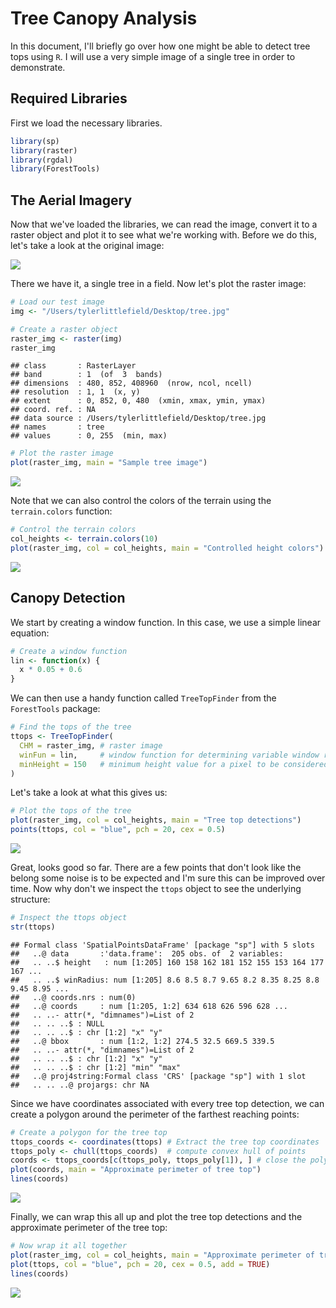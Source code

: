 Tree Canopy Analysis
================

In this document, I'll briefly go over how one might be able to detect tree tops using `R`. I will use a very simple image of a single tree in order to demonstrate.

Required Libraries
------------------

First we load the necessary libraries.

``` r
library(sp)
library(raster)
library(rgdal)
library(ForestTools)
```

The Aerial Imagery
------------------

Now that we've loaded the libraries, we can read the image, convert it to a raster object and plot it to see what we're working with. Before we do this, let's take a look at the original image:

![](https://raw.githubusercontent.com/tyluRp/tylurp/master/canopy_analysis/canopy_analysis_files/figure-markdown_github/tree.jpg)

There we have it, a single tree in a field. Now let's plot the raster image:

``` r
# Load our test image
img <- "/Users/tylerlittlefield/Desktop/tree.jpg"

# Create a raster object
raster_img <- raster(img)
raster_img
```

    ## class       : RasterLayer 
    ## band        : 1  (of  3  bands)
    ## dimensions  : 480, 852, 408960  (nrow, ncol, ncell)
    ## resolution  : 1, 1  (x, y)
    ## extent      : 0, 852, 0, 480  (xmin, xmax, ymin, ymax)
    ## coord. ref. : NA 
    ## data source : /Users/tylerlittlefield/Desktop/tree.jpg 
    ## names       : tree 
    ## values      : 0, 255  (min, max)

``` r
# Plot the raster image
plot(raster_img, main = "Sample tree image") 
```

![](canopy_analysis_files/figure-markdown_github/unnamed-chunk-2-1.png)

Note that we can also control the colors of the terrain using the `terrain.colors` function:

``` r
# Control the terrain colors
col_heights <- terrain.colors(10)
plot(raster_img, col = col_heights, main = "Controlled height colors")
```

![](canopy_analysis_files/figure-markdown_github/unnamed-chunk-3-1.png)

Canopy Detection
----------------

We start by creating a window function. In this case, we use a simple linear equation:

``` r
# Create a window function
lin <- function(x) {
  x * 0.05 + 0.6
}
```

We can then use a handy function called `TreeTopFinder` from the `ForestTools` package:

``` r
# Find the tops of the tree
ttops <- TreeTopFinder(
  CHM = raster_img, # raster image
  winFun = lin,     # window function for determining variable window radius
  minHeight = 150   # minimum height value for a pixel to be considered
)
```

Let's take a look at what this gives us:

``` r
# Plot the tops of the tree
plot(raster_img, col = col_heights, main = "Tree top detections")
points(ttops, col = "blue", pch = 20, cex = 0.5)
```

![](canopy_analysis_files/figure-markdown_github/unnamed-chunk-6-1.png)

Great, looks good so far. There are a few points that don't look like the belong some noise is to be expected and I'm sure this can be improved over time. Now why don't we inspect the `ttops` object to see the underlying structure:

``` r
# Inspect the ttops object
str(ttops)
```

    ## Formal class 'SpatialPointsDataFrame' [package "sp"] with 5 slots
    ##   ..@ data       :'data.frame':  205 obs. of  2 variables:
    ##   .. ..$ height   : num [1:205] 160 158 162 181 152 155 153 164 177 167 ...
    ##   .. ..$ winRadius: num [1:205] 8.6 8.5 8.7 9.65 8.2 8.35 8.25 8.8 9.45 8.95 ...
    ##   ..@ coords.nrs : num(0) 
    ##   ..@ coords     : num [1:205, 1:2] 634 618 626 596 628 ...
    ##   .. ..- attr(*, "dimnames")=List of 2
    ##   .. .. ..$ : NULL
    ##   .. .. ..$ : chr [1:2] "x" "y"
    ##   ..@ bbox       : num [1:2, 1:2] 274.5 32.5 669.5 339.5
    ##   .. ..- attr(*, "dimnames")=List of 2
    ##   .. .. ..$ : chr [1:2] "x" "y"
    ##   .. .. ..$ : chr [1:2] "min" "max"
    ##   ..@ proj4string:Formal class 'CRS' [package "sp"] with 1 slot
    ##   .. .. ..@ projargs: chr NA

Since we have coordinates associated with every tree top detection, we can create a polygon around the perimeter of the farthest reaching points:

``` r
# Create a polygon for the tree top
ttops_coords <- coordinates(ttops) # Extract the tree top coordinates
ttops_poly <- chull(ttops_coords)  # compute convex hull of points
coords <- ttops_coords[c(ttops_poly, ttops_poly[1]), ] # close the polygon
plot(coords, main = "Approximate perimeter of tree top")
lines(coords)
```

![](canopy_analysis_files/figure-markdown_github/unnamed-chunk-8-1.png)

Finally, we can wrap this all up and plot the tree top detections and the approximate perimeter of the tree top:

``` r
# Now wrap it all together
plot(raster_img, col = col_heights, main = "Approximate perimeter of tree top")
plot(ttops, col = "blue", pch = 20, cex = 0.5, add = TRUE)
lines(coords)
```

![](canopy_analysis_files/figure-markdown_github/unnamed-chunk-9-1.png)
